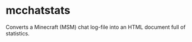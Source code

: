 mcchatstats
===========

Converts a Minecraft (MSM) chat log-file into an HTML document full of statistics.